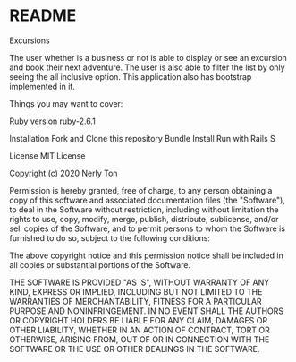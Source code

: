 # README

Excursions

The user whether is a business or not is able to display or see an excursion and book their next adventure. The user is also able to filter the list by only seeing the all inclusive option. This application also has bootstrap implemented in it.

Things you may want to cover:

Ruby version
ruby-2.6.1

Installation
Fork and Clone this repository
Bundle Install
Run with Rails S

License
MIT License

Copyright (c) 2020 Nerly Ton

Permission is hereby granted, free of charge, to any person obtaining a copy
of this software and associated documentation files (the "Software"), to deal
in the Software without restriction, including without limitation the rights
to use, copy, modify, merge, publish, distribute, sublicense, and/or sell
copies of the Software, and to permit persons to whom the Software is
furnished to do so, subject to the following conditions:

The above copyright notice and this permission notice shall be included in all
copies or substantial portions of the Software.

THE SOFTWARE IS PROVIDED "AS IS", WITHOUT WARRANTY OF ANY KIND, EXPRESS OR
IMPLIED, INCLUDING BUT NOT LIMITED TO THE WARRANTIES OF MERCHANTABILITY,
FITNESS FOR A PARTICULAR PURPOSE AND NONINFRINGEMENT. IN NO EVENT SHALL THE
AUTHORS OR COPYRIGHT HOLDERS BE LIABLE FOR ANY CLAIM, DAMAGES OR OTHER
LIABILITY, WHETHER IN AN ACTION OF CONTRACT, TORT OR OTHERWISE, ARISING FROM,
OUT OF OR IN CONNECTION WITH THE SOFTWARE OR THE USE OR OTHER DEALINGS IN THE
SOFTWARE.
